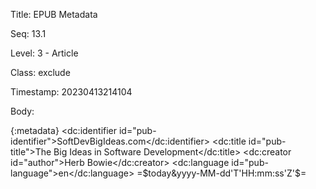 Title:  EPUB Metadata

Seq:    13.1

Level:  3 - Article

Class:  exclude

Timestamp: 20230413214104

Body:

{:metadata}
	<dc:identifier id="pub-identifier">SoftDevBigIdeas.com</dc:identifier>
	<dc:title id="pub-title">The Big Ideas in Software Development</dc:title>
	<dc:creator id="author">Herb Bowie</dc:creator>
	<dc:language id="pub-language">en</dc:language>
	<meta property="dcterms:modified">=$today&yyyy-MM-dd'T'HH:mm:ss'Z'$=</meta>
